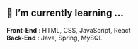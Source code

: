 ## 🌱 I’m currently learning ...
  <b>Front-End</b> : HTML, CSS, JavaScript, React<br>
  <b>Back-End</b> : Java, Spring, MySQL
  
<!--
- 🔭 I’m currently working on ...

- 👯 I’m looking to collaborate on ...
- 🤔 I’m looking for help with ...
- 💬 Ask me about ...
- 📫 How to reach me: ...
- 😄 Pronouns: ...
- ⚡ Fun fact: ...
-->
